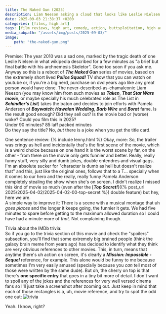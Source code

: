 ```yaml
---
title: The Naked Gun (2025)
description: Liam Neeson asking a cloud that looks like Leslie Nielsen "was this good?". There's a very loud fart noise, he smiles.
date: 2025-09-03 21:38:37 +0200
categories: [films, high art]
tags: [film reviews, high art, comedy, action, buttsploitation, high art, let's dumb our way out, secret musical, the internet is scary, vhs nostalgia, they don't say the title]
media_subpath: "/assets/img/posts/2025-09-03/"
image:
    path: "the-naked-gun.png"
---
```

<span class="reviewsection">Premise:</span> The year 2010 was a sad one, marked by the tragic death of one Leslie Nielsen in what wikipedia described for a few minutes as "a brief but final battle with his archnemesis Skeletor". Gone too soon if you ask me.<br/>Anyway so this is a reboot of ***The Naked Gun*** series of movies, based on the extremely short lived ***Police Squad!*** TV show that you can watch on youtube or, if you're a big nerd, purchase on dvd years ago like any great person would have done. The never-described-as-chamaleonic Liam Neeson (you may know him from such movies as ***Taken***, ***That Star Wars movie***, or maybe specially his much celebrated role as The List in ***Schindler's List***) takes the baton and decides to join efforts with Pamela Anderson of ***Baywatch: Hawaian Wedding***, ***Barb Wire*** and ***Borat*** fame. Is the result good enough? Did they sell out? Is the movie bad or (worse) woke? Could you film this in 2025?<br/>
<span class="reviewsection">Under 90 minutes?</span> 85 laff packed minutes<br/>
<span class="reviewsection">Do they say the title?</span> No, *but* there is a joke when you get the title card.

<span class="reviewsection">One sentence review:</span> {% include lenny.html %}
<span class="reviewsection">Okay, more:</span> So, the trailer was cringy as hell and incidentally that's the first scene of the movie, which is a weird choice because on one hand it is the worst scene by far, on the other - from there on the movie only gets funnier and better. Really, really funny stuff, very silly and dumb jokes, double entendres and visual gags. I'm an absolute sucker for "character is dumb as hell but doesn't realize that" and this, just like the original ones, follows that to a T... specially when it comes to our hero and the really, really funny Pamela Anderson completely stealing the show when she's on screen. I didn't realize I missed this kind of movie so much (even after the [***Top Secret!***]({% post_url 2025/2025-04-02/2025-04-02-00-top-secret %}) double feature) but hey, here we are.<br/>
<span class="reviewsection">A simple way to improve it:</span> There is a scene with a musical montage that uh *goes places* and the longer it keeps going, the funnier it gets. We had five minutes to spare before getting to the maximum allowed duration so I could have had a minute more of *that*. Not complaining though.

<span class="reviewsection">Trivia about the IMDb trivia:</span><br/>
So if you go to the trivia section of this movie and check the "spoilers" subsection, you'll find that some extremely big brained people (think the galaxy brain meme from years ago) has decided to identify what they think are very obvious references to other movies. This, in turn, means that anytime there's uh action on screen, it's clearly a ***Mission: Impossible - Sequel*** reference, for example. This alone would be funny to me because sometimes I'm very easily amused (specially because you *can* tell most of those were written by the same dude). But oh, the cherry on top is that there's **one specific entry** that goes in a tiny bit more of detail. I don't want to spoil any of the jokes and the references for very well versed cinema fans so I'll just take a screenshot after zooming out. Just keep in mind that each of those rectangles is a, uh, movie reference, and try to spot the odd one out:
![trivia](trivia.png)

Yeah. I know, right?